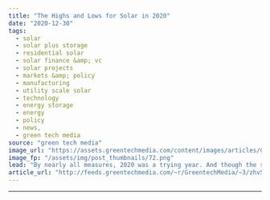 ```yaml
---
title: "The Highs and Lows for Solar in 2020"
date: "2020-12-30"
tags: 
  - solar
  - solar plus storage 
  - residential solar
  - solar finance &amp; vc
  - solar projects
  - markets &amp; policy
  - manufacturing
  - utility scale solar
  - technology
  - energy storage
  - energy
  - policy
  - news,
  - green tech media
source: "green tech media"
image_url: "https://assets.greentechmedia.com/content/images/articles/California_Solar_Home_Residential_Rooftop_Installation_XL_Shutterstock.jpg"
image_fp: "/assets/img/post_thumbnails/72.png"
lead: "By nearly all measures, 2020 was a trying year. And though the solar industry will end the year with more stability than most sectors of the economy — Wood Mackenzie projects 43 percent growth this year — the year still sowed uncertainty and confusio ..."
article_url: "http://feeds.greentechmedia.com/~r/GreentechMedia/~3/zhv5Kb_oFAg/the-highs-and-lows-for-solar-in-2020"
---
```


---
